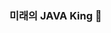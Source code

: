 ###  미래의 JAVA King  👋

<!--
**jjjjinssu/jjjjinssu** is a ✨ _special_ ✨ repository because its `README.md` (this file) appears on your GitHub profile.

Here are some ideas to get you started:


Stacks
